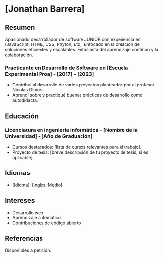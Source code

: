 # [Jonathan Barrera]

## Resumen
Apasionado desarrollador de software JUNIOR con experiencia en [JavaScript, HTML, CSS, Phyton, Etc]. Enfocado en la creación de soluciones eficientes y escalables. Entusiasta del aprendizaje continuo y la colaboración.

### Practicante en Desarrollo de Software en [Escuela Experimental Proa] - [2017] - [2023]
- Contribuí al desarrollo de varios proyectos planteados por el profesor Nicolas Olmos.
- Aprendí sobre y practiqué buenas prácticas de desarrollo como autodidacta.

## Educación

### Licenciatura en Ingeniería Informática - [Nombre de la Universidad] - [Año de Graduación]
- Cursos destacados: [lista de cursos relevantes para el trabajo].
- Proyecto de tesis: [breve descripción de tu proyecto de tesis, si es aplicable].

## Idiomas

- [Idioma]: [Ingles: Medio].

## Intereses

- Desarrollo web
- Aprendizaje automático
- Contribuciones de código abierto

## Referencias

Disponibles a petición.
